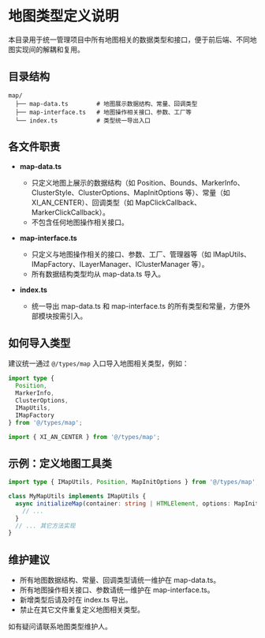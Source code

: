 # 地图类型定义说明

本目录用于统一管理项目中所有地图相关的数据类型和接口，便于前后端、不同地图实现间的解耦和复用。

## 目录结构

```
map/
  ├── map-data.ts        # 地图展示数据结构、常量、回调类型
  ├── map-interface.ts   # 地图操作相关接口、参数、工厂等
  └── index.ts           # 类型统一导出入口
```

## 各文件职责

- **map-data.ts**
  - 只定义地图上展示的数据结构（如 Position、Bounds、MarkerInfo、ClusterStyle、ClusterOptions、MapInitOptions 等）、常量（如 XI_AN_CENTER）、回调类型（如 MapClickCallback、MarkerClickCallback）。
  - 不包含任何地图操作相关接口。

- **map-interface.ts**
  - 只定义与地图操作相关的接口、参数、工厂、管理器等（如 IMapUtils、IMapFactory、ILayerManager、IClusterManager 等）。
  - 所有数据结构类型均从 map-data.ts 导入。

- **index.ts**
  - 统一导出 map-data.ts 和 map-interface.ts 的所有类型和常量，方便外部模块按需引入。

## 如何导入类型

建议统一通过 `@/types/map` 入口导入地图相关类型，例如：

```ts
import type {
  Position,
  MarkerInfo,
  ClusterOptions,
  IMapUtils,
  IMapFactory
} from '@/types/map';

import { XI_AN_CENTER } from '@/types/map';
```

## 示例：定义地图工具类

```ts
import type { IMapUtils, Position, MapInitOptions } from '@/types/map';

class MyMapUtils implements IMapUtils {
  async initializeMap(container: string | HTMLElement, options: MapInitOptions): Promise<void> {
    // ...
  }
  // ... 其它方法实现
}
```

## 维护建议

- 所有地图数据结构、常量、回调类型请统一维护在 map-data.ts。
- 所有地图操作相关接口、参数请统一维护在 map-interface.ts。
- 新增类型后请及时在 index.ts 导出。
- 禁止在其它文件重复定义地图相关类型。

如有疑问请联系地图类型维护人。